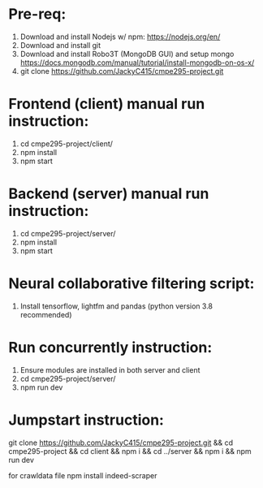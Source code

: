 # Pre-req:

1) Download and install Nodejs w/ npm: https://nodejs.org/en/
2) Download and install git
3) Download and install Robo3T (MongoDB GUI) and setup mongo https://docs.mongodb.com/manual/tutorial/install-mongodb-on-os-x/
4) git clone https://github.com/JackyC415/cmpe295-project.git

# Frontend (client) manual run instruction:
1) cd cmpe295-project/client/
2) npm install
3) npm start 

# Backend (server) manual run instruction:
1) cd cmpe295-project/server/
2) npm install
3) npm start

# Neural collaborative filtering script:

1) Install tensorflow, lightfm and pandas (python version 3.8 recommended)

# Run concurrently instruction:
1) Ensure modules are installed in both server and client
2) cd cmpe295-project/server/
3) npm run dev

# Jumpstart instruction:
git clone https://github.com/JackyC415/cmpe295-project.git && cd cmpe295-project && cd client && npm i && cd ../server && npm i && npm run dev


for crawldata file 
npm install indeed-scraper
